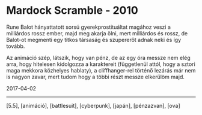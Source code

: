 # Mardock Scramble - 2010

Rune Balot hányattatott sorsú gyerekprostituáltat magához veszi a milliárdos rossz ember, majd meg akarja ölni, mert milliárdos és rossz, de Balot-ot megmenti egy titkos társaság és szupererőt adnak neki és így tovább.

Az animáció szép, látszik, hogy van pénz, de az egy óra messze nem elég arra, hogy hitelesen kidolgozza a karaktereit (függetlenül attól, hogy a sztori maga mekkora közhelyes hablaty), a cliffhanger-rel történő lezárás már nem is nagyon zavar, mert tudom hogy a többi részt messze elkerülöm majd.

2017-04-02

----

[5.5], [animáció], [battlesuit], [cyberpunk], [japán], [pénzazvan], [ova]
